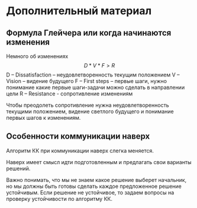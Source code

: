 # Дополнительный материал

## Формула Глейчера или когда начинаются изменения

Немного об изменениях
$$D*V*F>R$$
D – Dissatisfaction – неудовлетворенность текущим положением
V – Vision – видение будущего
F – First steps – первые шаги, нужно понимание какие первые шаги-задачи можно сделать в направлении цели
R – Resistance - сопротивление изменениям

Чтобы преодолеть сопротивление нужна неудовлетворенность текущими положением, видение светлого будущего и понимание первых шагов к изменениям.

## Особенности коммуникации наверх

Алгоритм КК при коммуникации наверх слегка меняется.

Наверх имеет смысл идти подготовленным и предлагать свои варианты решений.

Важно понимать, что мы не знаем какое решение выберет начальник, но мы должны быть готовы сделать каждое предложенное решение устойчивым. Если решение не устойчивое, то задаем вопросы на проверку устойчивости по алгоритму КК.